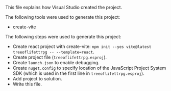 This file explains how Visual Studio created the project.

The following tools were used to generate this project:
- create-vite

The following steps were used to generate this project:
- Create react project with create-vite: `npm init --yes vite@latest treeoflifettrpg -- --template=react`.
- Create project file (`treeoflifettrpg.esproj`).
- Create `launch.json` to enable debugging.
- Create `nuget.config` to specify location of the JavaScript Project System SDK (which is used in the first line in `treeoflifettrpg.esproj`).
- Add project to solution.
- Write this file.
